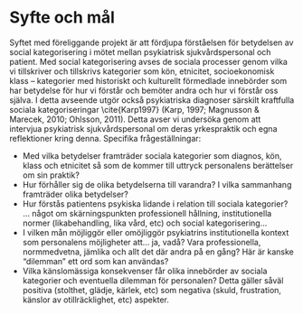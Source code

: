 # Syfte och mål

Syftet med föreliggande projekt är att fördjupa förståelsen för betydelsen av social kategorisering i mötet mellan psykiatrisk sjukvårdspersonal och patient. Med social kategorisering avses de sociala processer genom vilka vi tillskriver och tillskrivs kategorier som kön, etnicitet, socioekonomisk klass – kategorier med historiskt och kulturellt förmedlade innebörder som har betydelse för hur vi förstår och bemöter andra och hur vi förstår oss själva. I detta avseende utgör också psykiatriska diagnoser särskilt kraftfulla sociala kategoriseringar \cite{Karp1997} (Karp, 1997; Magnusson & Marecek, 2010; Ohlsson, 2011). Detta avser vi undersöka genom att intervjua psykiatrisk sjukvårdspersonal om deras yrkespraktik och egna reflektioner kring denna. Specifika frågeställningar:

* Med vilka betydelser framträder sociala kategorier som diagnos, kön, klass och etnicitet så som de kommer till uttryck personalens berättelser om sin praktik?
* Hur förhåller sig de olika betydelserna till varandra? I vilka sammanhang framträder olika betydelser?
* Hur förstås patientens psykiska lidande i relation till sociala kategorier?
… något om skärningspunkten professionell hållning, institutionella normer (likabehandling, lika vård, etc) och social kategorisering… 
* I vilken mån möjliggör eller omöjliggör psykiatrins institutionella kontext som personalens möjligheter att… ja, vadå? Vara professionella, normmedvetna, jämlika och allt det där andra på en gång? Här är kanske “dilemman” ett ord som kan användas?
* Vilka känslomässiga konsekvenser får olika innebörder av sociala kategorier och eventuella dilemman för personalen? Detta gäller såväl positiva (stolthet, glädje, kärlek, etc) som negativa (skuld, frustration, känslor av otillräcklighet, etc) aspekter. 

